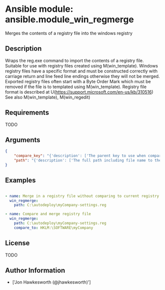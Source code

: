 # Ansible module: ansible.module_win_regmerge


Merges the contents of a registry file into the windows registry

## Description

Wraps the reg.exe command to import the contents of a registry file.
Suitable for use with registry files created using M(win_template).
Windows registry files have a specific format and must be constructed correctly with carriage return and line feed line endings otherwise they will not be merged.
Exported registry files often start with a Byte Order Mark which must be removed if the file is to templated using M(win_template).
Registry file format is described at U(https://support.microsoft.com/en-us/kb/310516)
See also M(win_template), M(win_regedit)

## Requirements

TODO

## Arguments

``` json
{
    "compare_key": "{'description': ['The parent key to use when comparing the contents of the registry to the contents of the file.  Needs to be in HKLM or HKCU part of registry. Use a PS-Drive style path for example HKLM:\\SOFTWARE not HKEY_LOCAL_MACHINE\\SOFTWARE If not supplied, or the registry key is not found, no comparison will be made, and the module will report changed.']}",
    "path": "{'description': ['The full path including file name to the registry file on the remote machine to be merged'], 'required': True, 'type': 'path'}",
}
```

## Examples


``` yaml

- name: Merge in a registry file without comparing to current registry
  win_regmerge:
    path: C:\autodeploy\myCompany-settings.reg

- name: Compare and merge registry file
  win_regmerge:
    path: C:\autodeploy\myCompany-settings.reg
    compare_to: HKLM:\SOFTWARE\myCompany

```

## License

TODO

## Author Information
  - ['Jon Hawkesworth (@jhawkesworth)']
